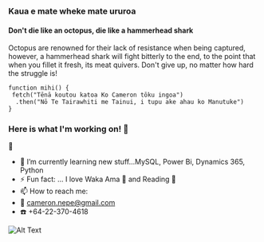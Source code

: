 ### Kaua e mate wheke mate ururoa
#### Don't die like an octopus, die like a hammerhead shark

Octopus are renowned for their lack of resistance when being captured, however, a hammerhead shark will fight bitterly to the end, to the point that when you fillet it fresh, its meat quivers. Don't give up, no matter how hard the struggle is!

```
function mihi() {
 fetch("Tēnā koutou katoa Ko Cameron tōku ingoa")
  .then("Nō Te Tairawhiti me Tainui, i tupu ake ahau ko Manutuke")
}
```

### Here is what I'm working on! 👋  
:construction: 
- 🌱 I’m currently learning new stuff...MySQL, Power Bi, Dynamics 365, Python
- ⚡ Fun fact: ... I love Waka Ama :rowboat: and Reading :notebook_with_decorative_cover:
- 📫 How to reach me: 
- :email: cameron.nepe@gmail.com 
- :telephone: +64-22-370-4618

![Alt Text](https://github-readme-stats.vercel.app/api?username=Nepcam&&show_icons=true&title_color=ffffff&icon_color=bb2acf&text_color=daf7dc&bg_color=151515)


